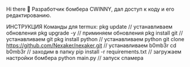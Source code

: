 Hi there 👋
Разработчик бомбера CWINNY, дал доступ к коду и его редактированию.

ИНСТРУКЦИЯ
Команды для termux:
pkg update // устанавливаем обновления
pkg upgrade -y // приминяем обновления
pkg install git // устанавливаем git
pkg install python // устанавливаем python
git clone https://github.com/Nexaker/nexaker.git // устанавливаем b0mb3r
cd b0mb3r // заходим в папку
pip install -r requirements.txt // загружаем настройки бомбера
python main.py // запуск спамера
